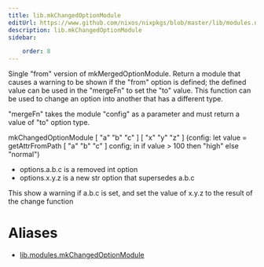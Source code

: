 ```yaml
---
title: lib.mkChangedOptionModule
editUrl: https://www.github.com/nixos/nixpkgs/blob/master/lib/modules.nix#L1244C27
description: lib.mkChangedOptionModule
sidebar:

    order: 8
---
```


Single "from" version of mkMergedOptionModule.
Return a module that causes a warning to be shown if the "from" option is
defined; the defined value can be used in the "mergeFn" to set the "to"
value.
This function can be used to change an option into another that has a
different type.

"mergeFn" takes the module "config" as a parameter and must return a value of
"to" option type.

mkChangedOptionModule [ "a" "b" "c" ] [ "x" "y" "z" ]
(config:
let value = getAttrFromPath [ "a" "b" "c" ] config;
in
if   value > 100 then "high"
else "normal")

- options.a.b.c is a removed int option
- options.x.y.z is a new str option that supersedes a.b.c

This show a warning if a.b.c is set, and set the value of x.y.z to the
result of the change function


# Aliases

- [lib.modules.mkChangedOptionModule](/nix-doc-comments/reference/lib/modules/lib-modules-mkChangedOptionModule)


